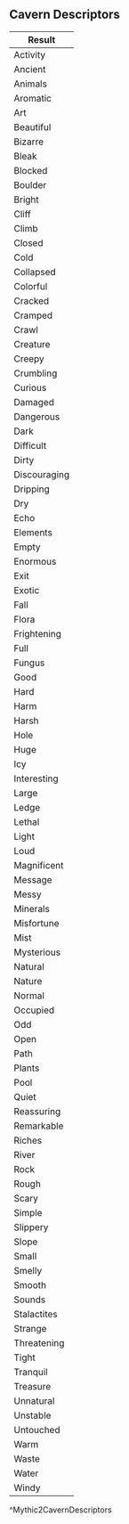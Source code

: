 ## Cavern Descriptors
| Result       |
| ------------ |
| Activity     |
| Ancient      |
| Animals      |
| Aromatic     |
| Art          |
| Beautiful    |
| Bizarre      |
| Bleak        |
| Blocked      |
| Boulder      |
| Bright       |
| Cliff        |
| Climb        |
| Closed       |
| Cold         |
| Collapsed    |
| Colorful     |
| Cracked      |
| Cramped      |
| Crawl        |
| Creature     |
| Creepy       |
| Crumbling    |
| Curious      |
| Damaged      |
| Dangerous    |
| Dark         |
| Difficult    |
| Dirty        |
| Discouraging |
| Dripping     |
| Dry          |
| Echo         |
| Elements     |
| Empty        |
| Enormous     |
| Exit         |
| Exotic       |
| Fall         |
| Flora        |
| Frightening  |
| Full         |
| Fungus       |
| Good         |
| Hard         |
| Harm         |
| Harsh        |
| Hole         |
| Huge         |
| Icy          |
| Interesting  |
| Large        |
| Ledge        |
| Lethal       |
| Light        |
| Loud         |
| Magnificent  |
| Message      |
| Messy        |
| Minerals     |
| Misfortune   |
| Mist         |
| Mysterious   |
| Natural      |
| Nature       |
| Normal       |
| Occupied     |
| Odd          |
| Open         |
| Path         |
| Plants       |
| Pool         |
| Quiet        |
| Reassuring   |
| Remarkable   |
| Riches       |
| River        |
| Rock         |
| Rough        |
| Scary        |
| Simple       |
| Slippery     |
| Slope        |
| Small        |
| Smelly       |
| Smooth       |
| Sounds       |
| Stalactites  |
| Strange      |
| Threatening  |
| Tight        |
| Tranquil     |
| Treasure     |
| Unnatural    |
| Unstable     |
| Untouched    |
| Warm         |
| Waste        |
| Water        |
| Windy        |
^Mythic2CavernDescriptors